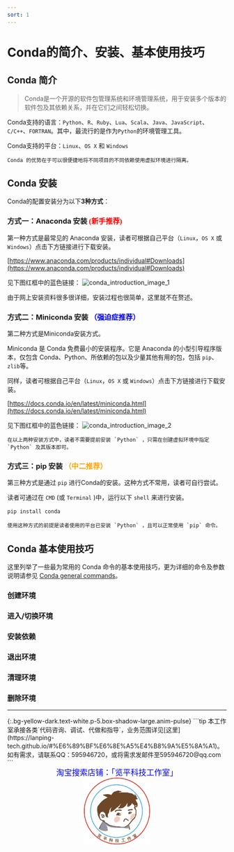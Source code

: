 ```yaml
---
sort: 1
---
```


# Conda的简介、安装、基本使用技巧

## Conda 简介

> Conda是一个开源的软件包管理系统和环境管理系统，用于安装多个版本的软件包及其依赖关系，并在它们之间轻松切换。

Conda支持的语言：`Python`、`R`、`Ruby`、`Lua`、`Scala`、`Java`、`JavaScript`、`C/C++`、`FORTRAN`。其中，最流行的是作为`Python`的环境管理工具。

Conda支持的平台：`Linux`、`OS X` 和 `Windows`

```note
Conda 的优势在于可以很便捷地将不同项目的不同依赖使用虚拟环境进行隔离。
```

## Conda 安装

Conda的配置安装分为以下**3种方式**：

### **方式一：Anaconda 安装** <font face="黑体" color=red>(新手推荐)</font>

第一种方式是最常见的 Anaconda 安装，读者可根据自己平台（`Linux`，`OS X` 或 `Windows`）点击下方链接进行下载安装。

[https://www.anaconda.com/products/individual#Downloads](https://www.anaconda.com/products/individual#Downloads)

见下图红框中的蓝色链接：
![conda_introduction_image_1](https://s3.bmp.ovh/imgs/2021/08/1b81f5f4de1f977b.jpg)

由于网上安装资料很多很详细，安装过程也很简单，这里就不在赘述。

### **方式二：Miniconda 安装** <font face="黑体" color=blue>（强迫症推荐）</font>

第二种方式是Miniconda安装方式。

Miniconda 是 Conda 免费最小的安装程序。它是 Anaconda 的小型引导程序版本，仅包含 Conda、Python、所依赖的包以及少量其他有用的包，包括 `pip`、`zlib`等。

同样，读者可根据自己平台（`Linux`，`OS X` 或 `Windows`）点击下方链接进行下载安装。

[https://docs.conda.io/en/latest/miniconda.html](https://docs.conda.io/en/latest/miniconda.html)

见下图红框中的蓝色链接：
![conda_introduction_image_2](https://s3.bmp.ovh/imgs/2021/08/307756eb54c73d50.png)

```tip
在以上两种安装方式中，读者不需要提前安装 `Python` ，只需在创建虚拟环境中指定 `Python` 及其版本即可。
```

### **方式三：pip 安装** <font face="黑体" color=orange>（中二推荐）</font>

第三种方式是通过 `pip` 进行Conda的安装。这种方式不常用，读者可自行尝试。

读者可通过在 `CMD` (或 `Terminal` )中，运行以下 `shell` 来进行安装。

```bash
pip install conda
```

```warning
使用这种方式的前提是读者使用的平台已安装 `Python` ，且可以正常使用 `pip` 命令。
```

## Conda 基本使用技巧

这里列举了一些最为常用的 Conda 命令的基本使用技巧，更为详细的命令及参数说明请参见 [Conda general commands](https://conda.io/projects/conda/en/latest/commands.html#conda-general-commands)。

### 创建环境

### 进入/切换环境

### 安装依赖

### 退出环境

### 清理环境

### 删除环境


<hr>
{:.bg-yellow-dark.text-white.p-5.box-shadow-large.anim-pulse}
```tip
本工作室承接各类`代码咨询、调试、代做和指导`，业务范围详见[这里](https://lanping-tech.github.io/#%E6%89%BF%E6%8E%A5%E4%B8%9A%E5%8A%A1)。如有需求，请联系QQ：595946720，或将需求发邮件至595946720@qq.com
```
<center><font face="黑体" size=4 color=blue>淘宝搜索店铺：「览平科技工作室」</font></center>
<center><img src="images/icon.jpg" width="30%" height="30%" ></center>